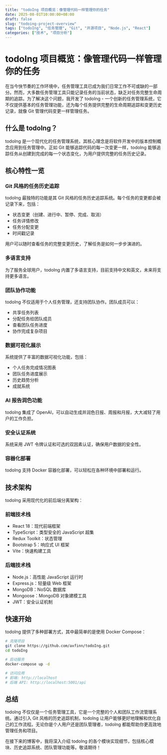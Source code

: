 ```yaml
---
title: "todoIng 项目概览：像管理代码一样管理你的任务"
date: 2025-08-01T10:00:00+08:00
draft: false
slug: "todoing-project-overview"
tags: ["todoIng", "任务管理", "Git", "开源项目", "Node.js", "React"]
categories: ["技术", "项目分析"]
---
```


# todoIng 项目概览：像管理代码一样管理你的任务

在当今快节奏的工作环境中，任务管理工具已成为我们日常工作不可或缺的一部分。然而，大多数任务管理工具只能记录任务的当前状态，缺乏对任务完整生命周期的追踪。为了解决这个问题，我开发了 todoIng - 一个创新的任务管理系统，它不仅提供基本的任务管理功能，还为每个任务提供完整的生命周期追踪和变更历史记录，就像 Git 管理代码变更一样管理任务。

## 什么是 todoIng？

todoIng 是一个现代化的任务管理系统，其核心理念是将软件开发中的版本控制概念应用到任务管理中。正如 Git 能够追踪代码的每一次变更一样，todoIng 能够追踪任务从创建到完成的每一个状态变化，为用户提供完整的任务历史记录。

## 核心特性一览

### Git 风格的任务历史追踪
todoIng 最独特的功能是其 Git 风格的任务历史追踪系统。每个任务的变更都会被记录下来，包括：
- 状态变更（创建、进行中、暂停、完成、取消）
- 任务详情修改
- 任务分配变更
- 时间戳记录

用户可以随时查看任务的完整变更历史，了解任务是如何一步步演进的。

### 多语言支持
为了服务全球用户，todoIng 内置了多语言支持，目前支持中文和英文，未来将支持更多语言。

### 团队协作功能
todoIng 不仅适用于个人任务管理，还支持团队协作。团队成员可以：
- 共享任务列表
- 分配任务给团队成员
- 查看团队任务进度
- 协作完成复杂项目

### 数据可视化展示
系统提供了丰富的数据可视化功能，包括：
- 个人任务完成情况图表
- 团队任务进度展示
- 历史趋势分析
- 成就系统

### AI 报告润色功能
todoIng 集成了 OpenAI，可以自动生成并润色日报、周报和月报，大大减轻了用户的工作负担。

### 安全认证系统
系统采用 JWT 令牌认证和可选的双因素认证，确保用户数据的安全性。

### 容器化部署
todoIng 支持 Docker 容器化部署，可以轻松在各种环境中部署和运行。

## 技术架构

todoIng 采用现代化的前后端分离架构：

### 前端技术栈
- React 18：现代前端框架
- TypeScript：类型安全的 JavaScript 超集
- Redux Toolkit：状态管理
- Bootstrap 5：响应式 UI 框架
- Vite：快速构建工具

### 后端技术栈
- Node.js：高性能 JavaScript 运行时
- Express.js：轻量级 Web 框架
- MongoDB：NoSQL 数据库
- Mongoose：MongoDB 对象建模工具
- JWT：安全认证机制

## 快速开始

todoIng 提供了多种部署方式，其中最简单的是使用 Docker Compose：

```bash
# 克隆项目
git clone https://github.com/axfinn/todoIng.git
cd todoIng

# 启动服务
docker-compose up -d

# 访问应用
# 前端: http://localhost
# 后端 API: http://localhost:5001/api
```

## 总结

todoIng 不仅仅是一个任务管理工具，它是一个完整的个人和团队工作流管理系统。通过引入 Git 风格的历史追踪机制，todoIng 让用户能够更好地理解和优化自己的工作流程。无论你是个人用户还是团队管理者，todoIng 都能帮助你更高效地管理任务和项目。

在接下来的博客中，我将深入介绍 todoIng 的各个模块实现细节，包括核心模块、历史追踪系统、团队管理功能等。敬请期待！